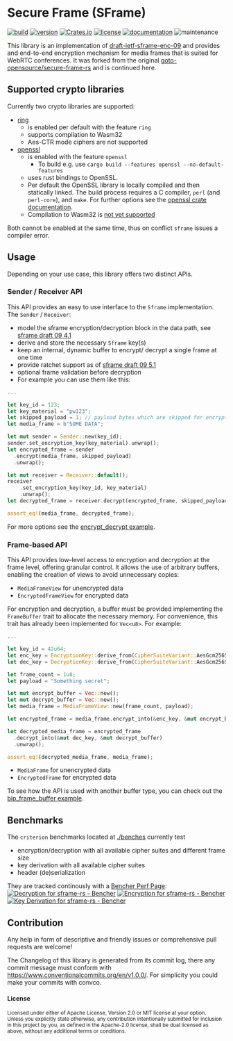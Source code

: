 # Secure Frame (SFrame)

[![build](https://img.shields.io/github/actions/workflow/status/TobTheRock/sframe-rs/ci_cd.yml?branch=main)](https://github.com/TobTheRock/sframe-rs/actions?query=workflow%3A"Continuous+Integration")
[![version](https://img.shields.io/crates/v/sframe)](https://crates.io/crates/sframe/)
[![Crates.io](https://img.shields.io/crates/d/sframe)](https://crates.io/crates/sframe)
[![license](https://img.shields.io/crates/l/sframe.svg?style=flat)](https://crates.io/crates/sframe/)
[![documentation](https://img.shields.io/badge/docs-latest-blue.svg)](https://docs.rs/sframe/)
![maintenance](https://img.shields.io/maintenance/yes/2024)

This library is an implementation of [draft-ietf-sframe-enc-09](https://www.ietf.org/archive/id/draft-ietf-sframe-enc-09.html) and provides and end-to-end encryption mechanism for media frames that is suited for WebRTC conferences.
It was forked from the original [goto-opensource/secure-frame-rs](https://github.com/goto-opensource/secure-frame-rs) and is continued here.

## Supported crypto libraries

Currently two crypto libraries are supported:

- [ring](https://crates.io/crates/ring)
  - is enabled per default with the feature `ring`
  - supports compilation to Wasm32
  - Aes-CTR mode ciphers are not supported
- [openssl](https://crates.io/crates/openssl)
  - is enabled with the feature `openssl`
    - To build e.g. use `cargo build --features openssl --no-default-features`
  - uses rust bindings to OpenSSL.
  - Per default the OpenSSL library is locally compiled and then statically linked. The build process requires a C compiler, `perl` (and `perl-core`), and `make`. For further options see the [openssl crate documentation](https://docs.rs/openssl/0.10.55/openssl/).
  - Compilation to Wasm32 is [not yet supported](https://github.com/sfackler/rust-openssl/issues/1016)

Both cannot be enabled at the same time, thus on conflict `sframe` issues a compiler error.

## Usage

Depending on your use case, this library offers two distinct APIs.

### Sender / Receiver API

This API provides an easy to use interface to the `Sframe` implementation. The `Sender` / `Receiver`:

- model the sframe encryption/decryption block in the data path, see [sframe draft 09 4.1](https://www.ietf.org/archive/id/draft-ietf-sframe-enc-09.html#name-application-context)
- derive and store the necessary `Sframe` key(s)
- keep an internal, dynamic buffer to encrypt/ decrypt a single frame at one time
- provide ratchet support as of [sframe draft 09 5.1](https://www.ietf.org/archive/id/draft-ietf-sframe-enc-09.html#section-5.1)
- optional frame validation before decryption
- For example you can use them like this:

```rust
...

let key_id = 123;
let key_material = "pw123";
let skipped_payload = 1; // payload bytes which are skipped for encryption
let media_frame = b"SOME DATA";

let mut sender = Sender::new(key_id);
sender.set_encryption_key(key_material).unwrap();
let encrypted_frame = sender
  .encrypt(media_frame, skipped_payload)
  .unwrap();

let mut receiver = Receiver::default();
receiver
    .set_encryption_key(key_id, key_material)
    .unwrap();
let decrypted_frame = receiver.decrypt(encrypted_frame, skipped_payload).unwrap();

assert_eq!(media_frame, decrypted_frame);
```

For more options see the [encrypt_decrypt example](https://github.com/TobTheRock/sframe-rs/blob/feat/low-level-api/examples/encrypt_decrypt.rs).

### Frame-based API

This API provides low-level access to encryption and decryption at the frame level, offering granular control.
It allows the use of arbitrary buffers, enabling the creation of views to avoid unnecessary copies:

- `MediaFrameView` for unencrypted data
- `EncryptedFrameView` for encrypted data

For encryption and decryption, a buffer must be provided implementing the `FrameBuffer` trait to allocate the necessary memory. For convenience, this trait has already been implemented for `Vec<u8>`.
For example:

```rust
...

let key_id = 42u64;
let enc_key = EncryptionKey::derive_from(CipherSuiteVariant::AesGcm256Sha512, key_id, "pw123").unwrap();
let dec_key = DecryptionKey::derive_from(CipherSuiteVariant::AesGcm256Sha512, key_id, "pw123").unwrap();

let frame_count = 1u8;
let payload = "Something secret";

let mut encrypt_buffer = Vec::new();
let mut decrypt_buffer = Vec::new();
let media_frame = MediaFrameView::new(frame_count, payload);

let encrypted_frame = media_frame.encrypt_into(&enc_key, &mut encrypt_buffer).unwrap();

let decrypted_media_frame = encrypted_frame
  .decrypt_into(&mut dec_key, &mut decrypt_buffer)
  .unwrap();

assert_eq!(decrypted_media_frame, media_frame);

```

- `MediaFrame` for unencrypted data
- `EncryptedFrame` for encrypted data

To see how the API is used with another buffer type, you can check out the [bip_frame_buffer example](https://github.com/TobTheRock/sframe-rs/blob/main/examples/bip_frame_buffer.rs).

## Benchmarks

The `criterion` benchmarks located at [./benches](https://github.com/TobTheRock/sframe-rs/tree/feat/low-level-api/benches) currently test

- encryption/decryption with all available cipher suites and different frame size
- key derivation with all available cipher suites
- header (de)serialization

They are tracked continously with a [Bencher Perf Page](https://bencher.dev/perf/sframe-rs?back=L2NvbnNvbGUvb3JnYW5pemF0aW9ucy90b2J0aGVyb2NrL3Byb2plY3RzP3Blcl9wYWdlPTgmcGFnZT0x&key=true&reports_per_page=4&branches_per_page=8&testbeds_per_page=8&benchmarks_per_page=8&reports_page=1&branches_page=1&testbeds_page=1&benchmarks_page=1):
<a href="https://bencher.dev/perf/sframe-rs?back=L2NvbnNvbGUvb3JnYW5pemF0aW9ucy90b2J0aGVyb2NrL3Byb2plY3RzP3Blcl9wYWdlPTgmcGFnZT0x&key=true&reports_per_page=4&branches_per_page=8&testbeds_per_page=8&benchmarks_per_page=8&reports_page=1&branches_page=1&testbeds_page=1&benchmarks_page=1"><img src="https://api.bencher.dev/v0/projects/sframe-rs/perf/img?branches=99fe8511-3287-48d2-93f3-36379605c572&testbeds=b02e6299-bb69-4543-a09f-e168f88d72a0%2C388324aa-501e-49ca-b012-3e1054b4b2a5&benchmarks=ac01dbfe-7841-4813-9016-e6c2fb5b3e2a%2C7dab951e-b008-4748-9467-bceddbdc6c97%2Caa4e3c86-7cbe-4531-9cda-f1718843eece%2C49f6ad47-88db-4648-82f2-cbd9f6c8c0dd%2Ca8fc78f0-437f-4015-bbca-54988a7ef2c3&measures=e050a8d7-e788-4ce5-9e95-48870f805da3&title=Decryption" title="Decryption" alt="Decryption for sframe-rs - Bencher" /></a>
<a href="https://bencher.dev/perf/sframe-rs?back=L2NvbnNvbGUvb3JnYW5pemF0aW9ucy90b2J0aGVyb2NrL3Byb2plY3RzP3Blcl9wYWdlPTgmcGFnZT0x&key=true&reports_per_page=4&branches_per_page=8&testbeds_per_page=8&benchmarks_per_page=8&reports_page=1&branches_page=1&testbeds_page=1&benchmarks_page=1"><img src="https://api.bencher.dev/v0/projects/sframe-rs/perf/img?branches=99fe8511-3287-48d2-93f3-36379605c572&testbeds=b02e6299-bb69-4543-a09f-e168f88d72a0%2C388324aa-501e-49ca-b012-3e1054b4b2a5&benchmarks=acf725e4-cd56-4471-bd94-ef143db7da78%2C8fa81434-f422-4dbf-b209-df4a7ec710a8%2C757fa277-0938-49d6-8627-4502a9de9a29%2C957e48a3-1efe-4fe5-a1dd-d8c5405d77d9%2C8a5754f5-c03a-495d-b9a8-9ab927ccfebf&measures=e050a8d7-e788-4ce5-9e95-48870f805da3&title=Encryption" title="Encryption" alt="Encryption for sframe-rs - Bencher" /></a>
<a href="https://bencher.dev/perf/sframe-rs?back=L2NvbnNvbGUvb3JnYW5pemF0aW9ucy90b2J0aGVyb2NrL3Byb2plY3RzP3Blcl9wYWdlPTgmcGFnZT0x&key=true&reports_per_page=4&branches_per_page=8&testbeds_per_page=8&benchmarks_per_page=8&reports_page=1&branches_page=1&testbeds_page=1&benchmarks_page=1"><img src="https://api.bencher.dev/v0/projects/sframe-rs/perf/img?branches=99fe8511-3287-48d2-93f3-36379605c572&testbeds=b02e6299-bb69-4543-a09f-e168f88d72a0%2C388324aa-501e-49ca-b012-3e1054b4b2a5&benchmarks=f817d982-5073-45d1-8727-021569683502%2Cf144e648-b192-4514-81fc-f14bca4fba41%2Cabd325b0-57e2-411c-8a86-4ef6d1c45279%2C8c97fef3-a7e3-48ea-b20b-16c26f5d6a98%2Cabca60fb-54e9-4dff-9041-81314d0012d5&measures=e050a8d7-e788-4ce5-9e95-48870f805da3&title=Key+Derivation" title="Key Derivation" alt="Key Derivation for sframe-rs - Bencher" /></a>

## Contribution

Any help in form of descriptive and friendly issues or comprehensive pull requests are welcome!

The Changelog of this library is generated from its commit log, there any commit message must conform with https://www.conventionalcommits.org/en/v1.0.0/. For simplicity you could make your commits with convco.

#### License

<sup>
Licensed under either of Apache License, Version 2.0 or MIT license at your option.
</sup>

<br>

<sub>
Unless you explicitly state otherwise, any contribution intentionally submitted for inclusion in this project by you, as defined in the Apache-2.0 license, shall be dual licensed as above, without any additional terms or conditions.
</sub>
